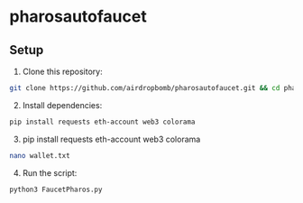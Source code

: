 # pharosautofaucet

## Setup

1. Clone this repository:
```bash
git clone https://github.com/airdropbomb/pharosautofaucet.git && cd pharosautofaucet
```

2. Install dependencies:
```bash
pip install requests eth-account web3 colorama
```

3. pip install requests eth-account web3 colorama
```bash
nano wallet.txt
```

4. Run the script:
```bash
python3 FaucetPharos.py
```
